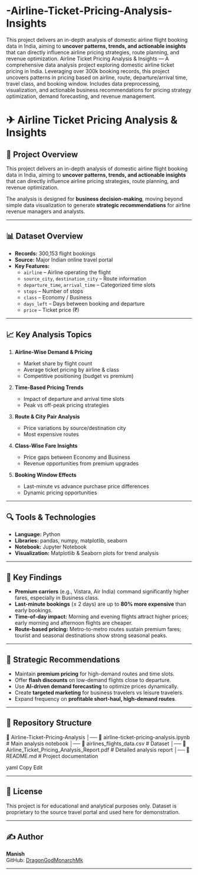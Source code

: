 # -Airline-Ticket-Pricing-Analysis-Insights
This project delivers an in-depth analysis of domestic airline flight booking data in India, aiming to **uncover patterns, trends, and actionable insights** that can directly influence airline pricing strategies, route planning, and revenue optimization. 
Airline Ticket Pricing Analysis & Insights — A comprehensive data analysis project exploring domestic airline ticket pricing in India. Leveraging over 300k booking records, this project uncovers patterns in pricing based on airline, route, departure/arrival time, travel class, and booking window. Includes data preprocessing, visualization, and actionable business recommendations for pricing strategy optimization, demand forecasting, and revenue management.


# ✈ Airline Ticket Pricing Analysis & Insights

## 📌 Project Overview
This project delivers an in-depth analysis of domestic airline flight booking data in India, aiming to **uncover patterns, trends, and actionable insights** that can directly influence airline pricing strategies, route planning, and revenue optimization.

The analysis is designed for **business decision-making**, moving beyond simple data visualization to generate **strategic recommendations** for airline revenue managers and analysts.

---

## 📊 Dataset Overview
- **Records:** 300,153 flight bookings
- **Source:** Major Indian online travel portal
- **Key Features:**
  - `airline` – Airline operating the flight
  - `source_city`, `destination_city` – Route information
  - `departure_time`, `arrival_time` – Categorized time slots
  - `stops` – Number of stops
  - `class` – Economy / Business
  - `days_left` – Days between booking and departure
  - `price` – Ticket price (₹)

---

## 📈 Key Analysis Topics
1. **Airline-Wise Demand & Pricing**
   - Market share by flight count
   - Average ticket pricing by airline & class
   - Competitive positioning (budget vs premium)

2. **Time-Based Pricing Trends**
   - Impact of departure and arrival time slots
   - Peak vs off-peak pricing strategies

3. **Route & City Pair Analysis**
   - Price variations by source/destination city
   - Most expensive routes

4. **Class-Wise Fare Insights**
   - Price gaps between Economy and Business
   - Revenue opportunities from premium upgrades

5. **Booking Window Effects**
   - Last-minute vs advance purchase price differences
   - Dynamic pricing opportunities

---

## 🔍 Tools & Technologies
- **Language:** Python
- **Libraries:** pandas, numpy, matplotlib, seaborn
- **Notebook:** Jupyter Notebook
- **Visualization:** Matplotlib & Seaborn plots for trend analysis

---

## 📌 Key Findings
- **Premium carriers** (e.g., Vistara, Air India) command significantly higher fares, especially in Business class.
- **Last-minute bookings** (≤ 2 days) are up to **80% more expensive** than early bookings.
- **Time-of-day impact:** Morning and evening flights attract higher prices; early morning and afternoon flights are cheaper.
- **Route-based pricing:** Metro-to-metro routes sustain premium fares; tourist and seasonal destinations show strong seasonal peaks.

---

## 🚀 Strategic Recommendations
- Maintain **premium pricing** for high-demand routes and time slots.
- Offer **flash discounts** on low-demand flights close to departure.
- Use **AI-driven demand forecasting** to optimize prices dynamically.
- Create **targeted marketing** for business travelers vs leisure travelers.
- Expand frequency on **profitable short-haul, high-demand routes**.

---

## 📂 Repository Structure

📁 Airline-Ticket-Pricing-Analysis
│── 📄 airline-ticket-pricing-analysis.ipynb # Main analysis notebook
│── 📄 airlines_flights_data.csv # Dataset
│── 📄 Airline_Ticket_Pricing_Analysis_Report.pdf # Detailed analysis report
│── 📄 README.md # Project documentation

yaml
Copy
Edit

---

## 📜 License
This project is for educational and analytical purposes only. Dataset is proprietary to the source travel portal and used here for demonstration.

---

## ✍ Author
**Manish**  
GitHub: [DragonGodMonarchMk](https://github.com/DragonGodMonarchMk)

---
